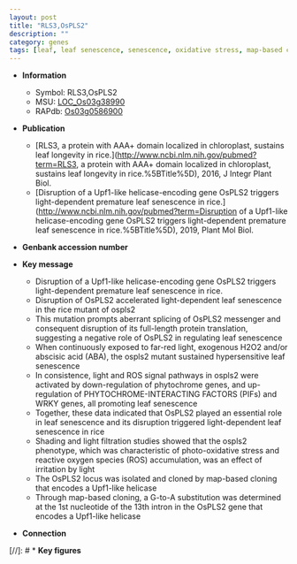 ```yaml
---
layout: post
title: "RLS3,OsPLS2"
description: ""
category: genes
tags: [leaf, leaf senescence, senescence, oxidative stress, map-based cloning, stress, abscisic acid, reactive oxygen species, helicase]
---
```


* **Information**  
    + Symbol: RLS3,OsPLS2  
    + MSU: [LOC_Os03g38990](http://rice.plantbiology.msu.edu/cgi-bin/ORF_infopage.cgi?orf=LOC_Os03g38990)  
    + RAPdb: [Os03g0586900](http://rapdb.dna.affrc.go.jp/viewer/gbrowse_details/irgsp1?name=Os03g0586900)  

* **Publication**  
    + [RLS3, a protein with AAA+ domain localized in chloroplast, sustains leaf longevity in rice.](http://www.ncbi.nlm.nih.gov/pubmed?term=RLS3, a protein with AAA+ domain localized in chloroplast, sustains leaf longevity in rice.%5BTitle%5D), 2016, J Integr Plant Biol.
    + [Disruption of a Upf1-like helicase-encoding gene OsPLS2 triggers light-dependent premature leaf senescence in rice.](http://www.ncbi.nlm.nih.gov/pubmed?term=Disruption of a Upf1-like helicase-encoding gene OsPLS2 triggers light-dependent premature leaf senescence in rice.%5BTitle%5D), 2019, Plant Mol Biol.

* **Genbank accession number**  

* **Key message**  
    + Disruption of a Upf1-like helicase-encoding gene OsPLS2 triggers light-dependent premature leaf senescence in rice.
    + Disruption of OsPLS2 accelerated light-dependent leaf senescence in the rice mutant of ospls2
    + This mutation prompts aberrant splicing of OsPLS2 messenger and consequent disruption of its full-length protein translation, suggesting a negative role of OsPLS2 in regulating leaf senescence
    + When continuously exposed to far-red light, exogenous H2O2 and/or abscisic acid (ABA), the ospls2 mutant sustained hypersensitive leaf senescence
    + In consistence, light and ROS signal pathways in ospls2 were activated by down-regulation of phytochrome genes, and up-regulation of PHYTOCHROME-INTERACTING FACTORS (PIFs) and WRKY genes, all promoting leaf senescence
    + Together, these data indicated that OsPLS2 played an essential role in leaf senescence and its disruption triggered light-dependent leaf senescence in rice
    + Shading and light filtration studies showed that the ospls2 phenotype, which was characteristic of photo-oxidative stress and reactive oxygen species (ROS) accumulation, was an effect of irritation by light
    + The OsPLS2 locus was isolated and cloned by map-based cloning that encodes a Upf1-like helicase
    + Through map-based cloning, a G-to-A substitution was determined at the 1st nucleotide of the 13th intron in the OsPLS2 gene that encodes a Upf1-like helicase

* **Connection**  

[//]: # * **Key figures**  


